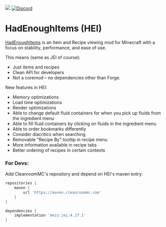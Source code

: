 [![](http://cf.way2muchnoise.eu/full_557549_downloads.svg)](https://www.curseforge.com/minecraft/mc-mods/had-enough-items) [![Discord](https://img.shields.io/discord/926486493562814515.svg?colorB=7289DA&logo=data:image/png;base64,iVBORw0KGgoAAAANSUhEUgAAAHYAAABWAgMAAABnZYq0AAAACVBMVEUAAB38%2FPz%2F%2F%2F%2Bm8P%2F9AAAAAXRSTlMAQObYZgAAAAFiS0dEAIgFHUgAAAAJcEhZcwAACxMAAAsTAQCanBgAAAAHdElNRQfhBxwQJhxy2iqrAAABoElEQVRIx7WWzdGEIAyGgcMeKMESrMJ6rILZCiiBg4eYKr%2Fd1ZAfgXFm98sJfAyGNwno3G9sLucgYGpQ4OGVRxQTREMDZjF7ILSWjoiHo1n%2BE03Aw8p7CNY5IhkYd%2F%2F6MtO3f8BNhR1QWnarCH4tr6myl0cWgUVNcfMcXACP1hKrGMt8wcAyxide7Ymcgqale7hN6846uJCkQxw6GG7h2MH4Czz3cLqD1zHu0VOXMfZjHLoYvsdd0Q7ZvsOkafJ1P4QXxrWFd14wMc60h8JKCbyQvImzlFjyGoZTKzohwWR2UzSONHhYXBQOaKKsySsahwGGDnb%2FiYPJw22sCqzirSULYy1qtHhXGbtgrM0oagBV4XiTJok3GoLoDNH8ooTmBm7ZMsbpFzi2bgPGoXWXME6XT%2BRJ4GLddxJ4PpQy7tmfoU2HPN6cKg%2BledKHBKlF8oNSt5w5g5o8eXhu1IOlpl5kGerDxIVT%2BztzKepulD8utXqpChamkzzuo7xYGk%2FkpSYuviLXun5bzdRf0Krejzqyz7Z3p0I1v2d6HmA07dofmS48njAiuMgAAAAASUVORK5CYII%3D)](https://discord.gg/f2K4aSpG4F)

# HadEnoughItems (HEI)
[HadEnoughItems](https://discord.gg/f2K4aSpG4F) is an Item and Recipe viewing mod for Minecraft with a focus on stability, performance, and ease of use.

This means (same as JEI of course):
 * Just items and recipes
 * Clean API for developers
 * Not a coremod – no dependencies other than Forge.
 
 New features in HEI:
 * Memory optimizations
 * Load time optimizations
 * Render optimizations
 * Able to change default fluid containers for when you pick up fluids from the ingredient menu
 * Able to fill fluid containers by clicking on fluids in the ingredient menu
 * Able to order bookmarks differently
 * Consider diacritics when searching
 * Removable "Recipe By" tooltip in recipe menu
 * More information available in recipe tabs
 * Better ordering of recipes in certain contexts

### For Devs:
Add CleanroomMC's repository and depend on HEI's maven entry:
```groovy
repositories {
    maven {
        url 'https://maven.cleanroommc.com'
    }
}

dependencies {
    implementation 'mezz:jei:4.27.1'
}
